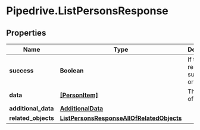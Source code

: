 # Pipedrive.ListPersonsResponse

## Properties

Name | Type | Description | Notes
------------ | ------------- | ------------- | -------------
**success** | **Boolean** | If the response is successful or not | [optional] 
**data** | [**[PersonItem]**](PersonItem.md) | The array of persons | [optional] 
**additional_data** | [**AdditionalData**](AdditionalData.md) |  | [optional] 
**related_objects** | [**ListPersonsResponseAllOfRelatedObjects**](ListPersonsResponseAllOfRelatedObjects.md) |  | [optional] 


